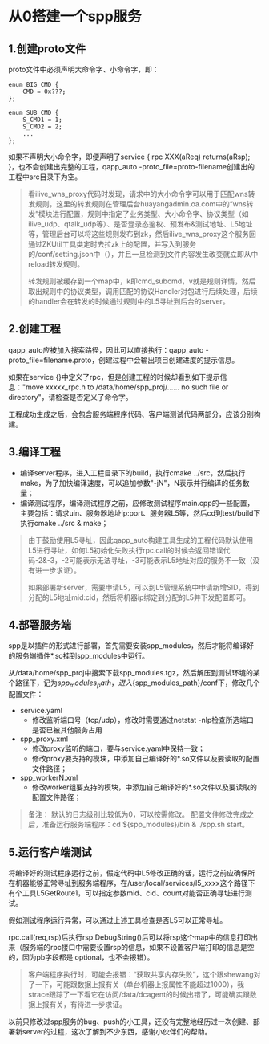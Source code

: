 # 从0搭建一个spp服务

## 1.创建proto文件

proto文件中必须声明大命令字、小命令字，即：

```
enum BIG_CMD {
    CMD = 0x???;
};

enum SUB_CMD {
    S_CMD1 = 1;
    S_CMD2 = 2;
    ...
};
```

如果不声明大小命令字，即便声明了service { rpc XXX(aReq) returns(aRsp); }，也不会创建出完整的工程，qapp_auto -proto_file=proto-filename创建出的工程中src目录下为空。

>看ilive_wns_proxy代码时发现，请求中的大小命令字可以用于匹配wns转发规则，这里的转发规则在管理后台huayangadmin.oa.com中的“wns转发”模块进行配置，规则中指定了业务类型、大小命令字、协议类型（如ilive_udp、qtalk_udp等）、是否登录态鉴权、预发布&测试地址、L5地址等，管理后台可以将这些规则发布到zk，然后ilive_wns_proxy这个服务回通过ZKUtil工具类定时去拉zk上的配置，并写入到服务的/conf/setting.json中（），并且一旦检测到文件内容发生改变就立即从中reload转发规则。
>
>转发规则被缓存到一个map中，k即cmd_subcmd，v就是规则详情，然后取出规则中的协议类型，调用匹配的协议Handler对包进行后续处理，后续的handler会在转发的时候通过规则中的L5寻址到后台的server。

## 2.创建工程

qapp_auto应被加入搜索路径，因此可以直接执行：qapp_auto -proto_file=filename.proto，创建过程中会输出项目创建进度的提示信息。

如果在service {}中定义了rpc，但是创建工程的时候却看到如下提示信息："move xxxxx_rpc.h to /data/home/spp_proj/......      no such file or directory"，请检查是否定义了命令字。

工程成功生成之后，会包含服务端程序代码、客户端测试代码两部分，应该分别构建。

## 3.编译工程

- 编译server程序，进入工程目录下的build，执行cmake ../src，然后执行make，为了加快编译速度，可以追加参数"-jN"，N表示并行编译的任务数量；
- 编译测试程序，编译测试程序之前，应修改测试程序main.cpp的一些配置，主要包括：请求uin、服务器地址ip:port、服务器L5等，然后cd到test/build下执行cmake ../src & make；

>由于鼓励使用L5寻址，因此qapp_auto构建工具生成的工程代码默认使用L5进行寻址，如何L5初始化失败执行rpc.call的时候会返回错误代码-2&-3，-2可能表示无法寻址，-3可能表示L5地址对应的服务不一致（没有进一步求证）。
>
>如果部署新server，需要申请L5，可以到L5管理系统中申请新增SID，得到分配的L5地址mid:cid，然后将机器ip绑定到分配的L5并下发配置即可。

## 4.部署服务端

spp是以插件的形式进行部署，首先需要安装spp_modules，然后才能将编译好的服务端插件*.so挂到spp_modules中运行。

从/data/home/spp_proj中搜索下载spp_modules.tgz，然后解压到测试环境的某个路径下，记为${spp_modules_path}，进入${spp_modules_path}/conf下，修改几个配置文件：

- service.yaml
   - 修改监听端口号（tcp/udp），修改时需要通过netstat -nlp检查所选端口是否已被其他服务占用
- spp_proxy.xml
   - 修改proxy监听的端口，要与service.yaml中保持一致；
   - 修改proxy要支持的模块，<module/>中添加自己编译好的*.so文件以及要读取的配置文件路径；
- spp_workerN.xml
   - 修改worker组要支持的模块，<module/>中添加自己编译好的*.so文件以及要读取的配置文件路径；

>备注：
>默认的日志级别比较低为0，可以按需修改。
配置文件修改完成之后，准备运行服务端程序：cd ${spp_modules}/bin & ./spp.sh start。

## 5.运行客户端测试

将编译好的测试程序运行之前，假定代码中L5修改正确的话，运行之前应确保所在机器能够正常寻址到服务端程序，在/user/local/services/l5_xxxx这个路径下有个工具L5GetRoute1，可以指定参数mid、cid、count对能否正确寻址进行测试。

假如测试程序运行异常，可以通过上述工具检查是否L5可以正常寻址。

rpc.call(req,rsp)后执行rsp.DebugString()后可以将rsp这个map中的信息打印出来（服务端的rpc接口中需要设置rsp的信息，如果不设置客户端打印的信息是空的，因为pb字段都是
optional，也不会报错）。

>客户端程序执行时，可能会报错：“获取共享内存失败”，这个跟shewang对了一下，可能跟数据上报有关（单台机器上报属性不能超过1000），我strace跟踪了一下看它在访问/data/dcagent的时候出错了，可能确实跟数据上报有关，有待进一步求证。

以前只修改过spp服务的bug、push的小工具，还没有完整地经历过一次创建、部署新server的过程，这次了解到不少东西，感谢小伙伴们的帮助。




